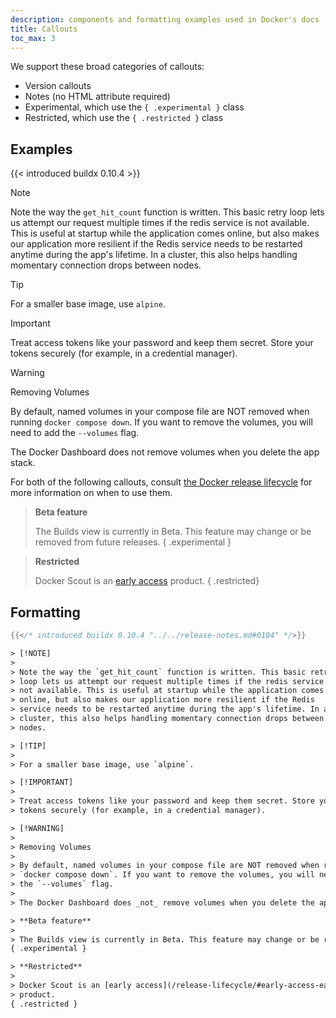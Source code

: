 ```yaml
---
description: components and formatting examples used in Docker's docs
title: Callouts
toc_max: 3
---
```


We support these broad categories of callouts:

- Version callouts
- Notes (no HTML attribute required)
- Experimental, which use the `{ .experimental }` class
- Restricted, which use the `{ .restricted }` class

## Examples

{{< introduced buildx 0.10.4 >}}

> [!NOTE]
>
> Note the way the `get_hit_count` function is written. This basic retry
> loop lets us attempt our request multiple times if the redis service is
> not available. This is useful at startup while the application comes
> online, but also makes our application more resilient if the Redis
> service needs to be restarted anytime during the app's lifetime. In a
> cluster, this also helps handling momentary connection drops between
> nodes.

> [!TIP]
>
> For a smaller base image, use `alpine`.


> [!IMPORTANT]
>
> Treat access tokens like your password and keep them secret. Store your
> tokens securely (for example, in a credential manager).


> [!WARNING]
>
> Removing Volumes
>
> By default, named volumes in your compose file are NOT removed when running
> `docker compose down`. If you want to remove the volumes, you will need to add
> the `--volumes` flag.
>
> The Docker Dashboard does not remove volumes when you delete the app stack.

For both of the following callouts, consult [the Docker release lifecycle](/release-lifecycle) for more information on when to use them.

> **Beta feature**
>
> The Builds view is currently in Beta. This feature may change or be removed from future releases.
{ .experimental }

> **Restricted**
>
> Docker Scout is an [early access](/release-lifecycle/#early-access-ea)
> product.
{ .restricted}

## Formatting 

```go
{{</* introduced buildx 0.10.4 "../../release-notes.md#0104" */>}}
```

```html
> [!NOTE]
>
> Note the way the `get_hit_count` function is written. This basic retry
> loop lets us attempt our request multiple times if the redis service is
> not available. This is useful at startup while the application comes
> online, but also makes our application more resilient if the Redis
> service needs to be restarted anytime during the app's lifetime. In a
> cluster, this also helps handling momentary connection drops between
> nodes.

> [!TIP]
>
> For a smaller base image, use `alpine`.

> [!IMPORTANT]
>
> Treat access tokens like your password and keep them secret. Store your
> tokens securely (for example, in a credential manager).

> [!WARNING]
>
> Removing Volumes
>
> By default, named volumes in your compose file are NOT removed when running
> `docker compose down`. If you want to remove the volumes, you will need to add
> the `--volumes` flag.
>
> The Docker Dashboard does _not_ remove volumes when you delete the app stack.

> **Beta feature**
>
> The Builds view is currently in Beta. This feature may change or be removed from future releases.
{ .experimental }

> **Restricted**
>
> Docker Scout is an [early access](/release-lifecycle/#early-access-ea)
> product.
{ .restricted }
```
